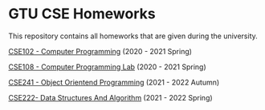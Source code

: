 # GTU CSE Homeworks
This repository contains all homeworks that are given during the university.  
  
[CSE102 - Computer Programming](https://github.com/serhhatsari/GTU-Homeworks/tree/master/CSE102-Computer-Programming) (2020 - 2021 Spring)   
  
[CSE108 - Computer Programming Lab](https://github.com/serhhatsari/GTU-Homeworks/tree/master/CSE108-Programming-Lab) (2020 - 2021 Spring)  
  
[CSE241 - Object Orientend Programming](https://github.com/serhhatsari/GTU-Homeworks/tree/master/CSE241-Object-Oriented-Programming) (2021 - 2022 Autumn)  
  
[CSE222- Data Structures And Algorithm](https://github.com/serhhatsari/GTU-Homeworks/tree/master/CSE222-Data-Structures-And-Algorithms) (2021 - 2022 Spring)
